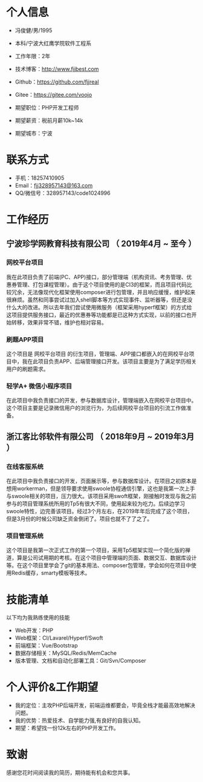 
# 个人信息

 - 冯俊健/男/1995
 - 本科/宁波大红鹰学院软件工程系
 - 工作年限：2年
 - 技术博客：http://www.fjjbest.com 
 - Github：https://github.com/fjjreal 
 - Gitee：https://gitee.com/voojo

 - 期望职位：PHP开发工程师
 - 期望薪资：税前月薪10k~14k
 - 期望城市：宁波


# 联系方式

- 手机：18257410905
- Email：fjj328957143@163.com
- QQ/微信号：328957143/code1024996


# 工作经历

## 宁波珍学网教育科技有限公司 （ 2019年4月 ~ 至今 ）

### 网校平台项目 
我在此项目负责了前端(PC、APP)接口，部分管理端（机构资讯、考务管理、优惠券管理、打包课程管理）。由于这个项目使用的是CI3的框架，而且项目代码比较冗余，无法像现代化框架使用composer进行包管理，并且响应缓慢，维护起来很麻烦。虽然和同事尝试过加入shell脚本等方式实现事件、监听器等，但还是没什么大的改进。所以去年我们尝试使用微服务（框架采用hyperf框架）的方式给这项目提供服务接口，最近的优惠券等功能都是已这种方式实现，以前的接口也开始转移，效果非常不错，维护也相对容易。

### 刷题APP项目 
这个项目是 网校平台项目 的衍生项目，管理端、APP接口都嵌入的在网校平台项目中，我在此项目负责APP、后端管理接口开发。该项目主要是为了满足学历相关用户的刷题需求。

### 轻学A+ 微信小程序项目

在此项目中我负责接口的开发，参与数据库设计，管理端嵌入在网校平台项目中。这个项目主要是记录微信用户的浏览行为，为后续网校平台项目的引流工作做准备。

  
## 浙江客比邻软件有限公司 （ 2018年9月 ~ 2019年3月 ）

### 在线客服系统 
在此项目中我负责接口的开发，页面展示等，参与数据库设计。在项目之初原本是想用workerman，但是领导要求使用swoole协程通信引擎，这也是我第一次上手与swoole相关的项目，压力很大。该项目采用swoft框架，刚接触时发现与我之前参与的项目管理系统所用的Tp5有很大不同，使用起来较为吃力。后续边学习swoole特性，边完善该项目。经过3个月左右，在2019年年后完成了这个项目，但是3月份的时候公司缺乏资金倒闭了。项目也就不了了之了。


### 项目管理系统  
这个项目是我第一次正式工作的第一个项目，采用Tp5框架实现一个简化版的禅道，算是公司试用期的考核。在这个项目中管理端的页面、数据交互、数据库设计等。在这个项目里学会了git的基本用法、composer包管理，学会如何在项目中使用Redis缓存，smarty模板等技术。
    
# 技能清单

以下均为我熟练使用的技能

- Web开发：PHP
- Web框架：CI/Lavarel/Hyperf/Swoft
- 前端框架：Vue/Bootstrap
- 数据存储相关：MySQL/Redis/MemCache
- 版本管理、文档和自动化部署工具：Git/Svn/Composer

# 个人评价&工作期望
- 我的定位：主攻PHP后端开发，前端运维都要会，毕竟全栈才能最高效地解决问题。
- 我的优势：热爱技术、自学能力强,有良好的自我认知。
- 期望：希望找一份12k左右的PHP开发工作。

# 致谢
感谢您花时间阅读我的简历，期待能有机会和您共事。
      
